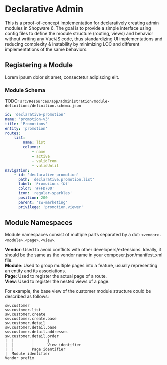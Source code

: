 # Declarative Admin

This is a proof-of-concept implementation for declaratively creating admin modules in Shopware 6.
The goal is to provide a simple interface using config files to define the module structure (routing, views) and behavior without writing any Vue/JS code, thus standardizing UI implementations and reducing complexity & instability by minimizing LOC and different implementations of the same behaviors.

## Registering a Module
Lorem ipsum dolor sit amet, consectetur adipiscing elit.

### Module Schema

TODO: `src/Resources/app/administration/module-definitions/definition.schema.json`

```yaml
id: 'declarative-promotion'
name: 'promotion-v3'
title: 'Promotions'
entity: 'promotion'
routes:
    list:
        name: list
        columns:
            - name
            - active
            - validFrom
            - validUntil
navigation:
    - id: 'declarative-promotion'
      path: 'declarative.promotion.list'
      label: 'Promotions (D)'
      color: '#FFD700'
      icon: 'regular-sparkles'
      position: 200
      parent: 'sw-marketing'
      privilege: 'promotion.viewer'

```

## Module Namespaces

Module namespaces consist of multiple parts separated by a dot: `<vendor>.<module>.<page>.<view>`.

**Vendor**: Used to avoid conflicts with other developers/extensions. Ideally, it should be the same as the vendor name in your composer.json/manifest.xml file.<br>
**Module**: Used to group multiple pages into a feature, usually representing an entity and its associations.<br>
**Page**: Used to register the actual page of a route.<br>
**View**: Used to register the nested views of a page.<br>

For example, the base view of the customer module structure could be described as follows:

```
sw.customer 
sw.customer.list
sw.customer.create
sw.customer.create.base
sw.customer.detail
sw.customer.detail.base
sw.customer.detail.addresses
sw.customer.detail.order
|  |        |      | 
|  |        |      View identifier 
|  |        Page identifier 
|  Module identifier 
Vendor prefix
```
